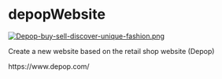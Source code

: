 # depopWebsite
[![Depop-buy-sell-discover-unique-fashion.png](https://i.postimg.cc/vBjTLNcS/Depop-buy-sell-discover-unique-fashion.png)](https://postimg.cc/DJr775Qq)
<br>
<p>Create a new website based on the retail shop website (Depop)</p>
<p>https://www.depop.com/</p>
